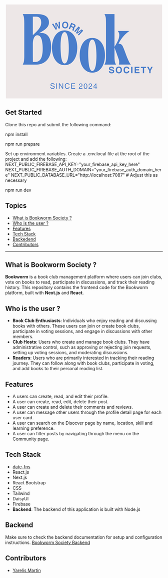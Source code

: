 <div style="text-align:center">
    
![logo](https://github.com/yarelismartin/FE-Bookworm-Society/blob/5e8b8f38fc12be70590c4e83fe6bd0fdb15eb349/public/images/Blue%20Book%20Club%20Logo.png)


</div>

## Get Started 

Clone this repo and submit the following command: 

npm install

npm run prepare

Set up environment variables. Create a .env.local file at the root of the project and add the following:
NEXT_PUBLIC_FIREBASE_API_KEY="your_firebase_api_key_here"
NEXT_PUBLIC_FIREBASE_AUTH_DOMAIN="your_firebase_auth_domain_here"
NEXT_PUBLIC_DATABASE_URL="http://localhost:7087"  # Adjust this as necessary

npm run dev



## Topics 
- [What is Bookworm Society ?](#what-is-bookworm-society-)
- [Who is the user ?](#who-is-the-user-)
- [Features](#features)
- [Tech Stack](#tech-stack)
- [Backedend](#backend)
- [Contributors](#contributors)
___

## What is Bookworm Society ?
**Bookworm** is a book club management platform where users can join clubs, vote on books to read, participate in discussions, and track their reading history. This repository contains the frontend code for the Bookworm platform, built with **Next.js** and **React**.


## Who is the user ?
- **Book Club Enthusiasts**: Individuals who enjoy reading and discussing books with others. These users can join or create book clubs, participate in voting sessions, and engage in discussions with other members.
- **Club Hosts**: Users who create and manage book clubs. They have administrative control, such as approving or rejecting join requests, setting up voting sessions, and moderating discussions.
- **Readers**: Users who are primarily interested in tracking their reading journey. They can follow along with book clubs, participate in voting, and add books to their personal reading list.

## Features
- A users can create, read, and edit their profile.
- A user can create, read, edit, delete their post.
- A user can create and delete their comments and reviews. 
- A user can message other users through the profile detail page for each user card. 
- A user can search on the Disocver page by name, location, skill and learning preference.
- A user can filter posts by navigating through the menu on the Community page. 

## Tech Stack
- [date-fns](https://date-fns.org/)
- React.js
- Next.js
- React Bootstrap
- CSS
- Tailwind
- DaisyUI
- Firebase
- **Backend**: The backend of this application is built with Node.js

## Backend
Make sure to check the backend documentation for setup and configuration instructions.
[Bookworm Society Backend](https://github.com/yarelismartin/Bookworm-Society-BE)


## Contributors
- [Yarelis Martin](https://github.com/your-github-url)
